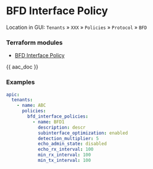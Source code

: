 # BFD Interface Policy

Location in GUI:
`Tenants` » `XXX` » `Policies` » `Protocol` » `BFD`

### Terraform modules

* [BFD Interface Policy](https://registry.terraform.io/modules/netascode/bfd-interface-policy/aci/latest)

{{ aac_doc }}
### Examples

```yaml
apic:
  tenants:
    - name: ABC
      policies:
        bfd_interface_policies:
          - name: BFD1
            description: descr
            subinterface_optimization: enabled
            detection_multiplier: 5
            echo_admin_state: disabled
            echo_rx_interval: 100
            min_rx_interval: 100
            min_tx_interval: 100
```
